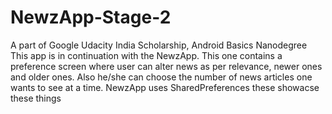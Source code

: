 # NewzApp-Stage-2
A part of Google Udacity India Scholarship, Android Basics Nanodegree
This app is in continuation with the NewzApp.
This one contains a preference screen where user can alter news as per relevance, newer ones and older ones.
Also he/she can choose the number of news articles one wants to see at a time.
NewzApp uses SharedPreferences these showacse these things

